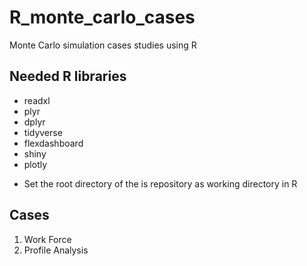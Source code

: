 # R_monte_carlo_cases
Monte Carlo simulation cases studies using R

## Needed R libraries
- readxl
- plyr
- dplyr
- tidyverse
- flexdashboard
- shiny
- plotly

* Set the root directory of the is repository as working directory in R

## Cases
1. Work Force
2. Profile Analysis